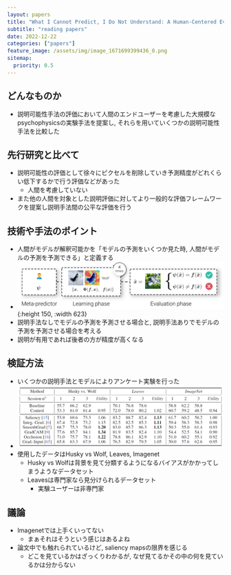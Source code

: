 ```yaml
---
layout: papers
title: "What I Cannot Predict, I Do Not Understand: A Human-Centered Evaluation Framework for Explainability Methods"
subtitle: "reading papers"
date: 2022-12-22
categories: ["papers"]
feature_image: /assets/img/image_1671699399436_0.png
sitemap:
  priority: 0.5
---
```

    
## どんなものか  
- 説明可能性手法の評価において人間のエンドユーザーを考慮した大規模なpsychophysicsの実験手法を提案し, それらを用いていくつかの説明可能性手法を比較した  
<!--more-->

## 先行研究と比べて  
- 説明可能性の評価として徐々にピクセルを削除していき予測精度がどれくらい低下するかで行う評価などがあった  
	- 人間を考慮していない  
- また他の人間を対象とした説明評価に対してより一般的な評価フレームワークを提案し説明手法間の公平な評価を行う  

## 技術や手法のポイント  
- 人間がモデルが解釈可能かを「モデルの予測をいくつか見た時, 人間がモデルの予測を予測できる」と定義する  
- ![image.png](/assets/img/image_1671699399436_0.png){:height 150, :width 623}  
- 説明手法なしでモデルの予測を予測させる場合と, 説明手法ありでモデルの予測を予測させる場合を考える  
- 説明が有用であれば後者の方が精度が高くなる  

## 検証方法  
- いくつかの説明手法とモデルによりアンケート実験を行った  
- ![image.png](/assets/img/image_1671699623261_0.png)  
- 使用したデータはHusky vs Wolf, Leaves, Imagenet  
	- Husky vs Wolfは背景を見て分類するようになるバイアスがかかってしまうようなデータセット  
	- Leavesは専門家なら見分けられるデータセット  
		- 実験ユーザーは非専門家  
		
## 議論  
- Imagenetでは上手くいってない  
	- まぁそれはそうという感じはあるよね  
- 論文中でも触れられているけど, saliency mapsの限界を感じる  
	- どこを見ているかはざっくりわかるが, なぜ見てるかその中の何を見ているかは分からない  